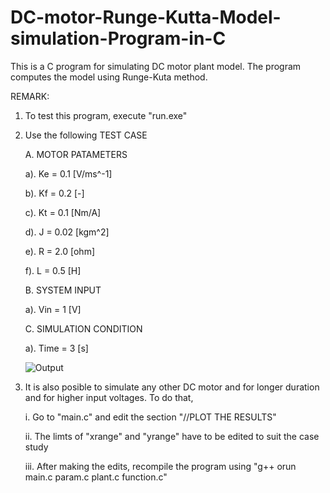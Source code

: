 # DC-motor-Runge-Kutta-Model-simulation-Program-in-C
This is a C program for simulating DC motor plant model. The program computes the model using Runge-Kuta method. 

REMARK:
1. To test this program, execute "run.exe"
2. Use the following TEST CASE

   A. MOTOR PATAMETERS
   
      a). Ke = 0.1 [V/ms^-1]
      
      b). Kf = 0.2 [-]
      
      c). Kt = 0.1 [Nm/A]
      
      d). J  = 0.02 [kgm^2]
      
      e). R  = 2.0 [ohm]
      
      f). L  = 0.5 [H] 
      
   B. SYSTEM INPUT
   
      a). Vin = 1 [V]
      
   C. SIMULATION CONDITION
   
      a). Time = 3 [s]
 
    ![Output](https://user-images.githubusercontent.com/6802278/204088154-3cd50a47-3870-4f08-86bc-7f1e03e405fd.png)

3. It is also posible to simulate any other DC motor and for longer duration and for higher input voltages. To do that, 

     i. Go to "main.c" and edit the section "//PLOT THE RESULTS"
     
    ii. The limts of "xrange" and "yrange" have to be edited to suit the case study
    
   iii. After making the edits, recompile the program using "g++ orun main.c param.c plant.c function.c"
